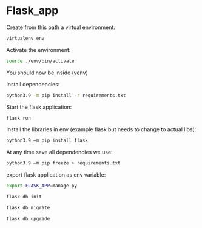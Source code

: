 # Flask_app

Create from this path a virtual environment: 
```sh
virtualenv env
```

Activate the environment: 
```sh
source ./env/bin/activate
```
You should now be inside (venv)

Install dependencies:
```sh
python3.9 -m pip install -r requirements.txt
```

Start the flask application: 
```sh
flask run
```

Install the libraries in env (example flask but needs to change to actual libs): 
```sh
python3.9 –m pip install flask
```

At any time save all dependencies we use: 
```sh
python3.9 –m pip freeze > requirements.txt
```

export flask application as env variable:
```sh
export FLASK_APP=manage.py

flask db init

flask db migrate

flask db upgrade
```